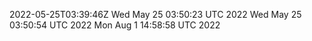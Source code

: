 2022-05-25T03:39:46Z
Wed May 25 03:50:23 UTC 2022
Wed May 25 03:50:54 UTC 2022
Mon Aug  1 14:58:58 UTC 2022
